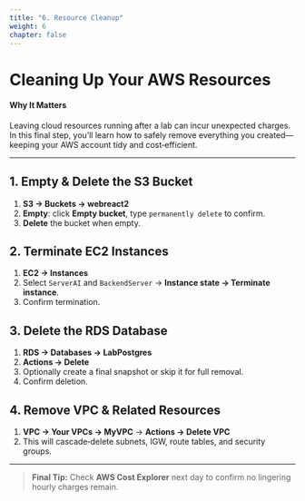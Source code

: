 ```yaml
---
title: "6. Resource Cleanup"
weight: 6
chapter: false
---
```


# Cleaning Up Your AWS Resources

#### Why It Matters  
Leaving cloud resources running after a lab can incur unexpected charges. In this final step, you’ll learn how to safely remove everything you created—keeping your AWS account tidy and cost‑efficient.

---

## 1. Empty & Delete the S3 Bucket  
1. **S3 → Buckets → webreact2**  
2. **Empty**: click **Empty bucket**, type `permanently delete` to confirm.  
3. **Delete** the bucket when empty.

## 2. Terminate EC2 Instances  
1. **EC2 → Instances**  
2. Select `ServerAI` and `BackendServer` → **Instance state → Terminate instance**.  
3. Confirm termination.

## 3. Delete the RDS Database  
1. **RDS → Databases → LabPostgres**  
2. **Actions → Delete**  
3. Optionally create a final snapshot or skip it for full removal.  
4. Confirm deletion.

## 4. Remove VPC & Related Resources  
1. **VPC → Your VPCs → MyVPC** → **Actions → Delete VPC**  
2. This will cascade‑delete subnets, IGW, route tables, and security groups.  

---

> **Final Tip:** Check **AWS Cost Explorer** next day to confirm no lingering hourly charges remain.
